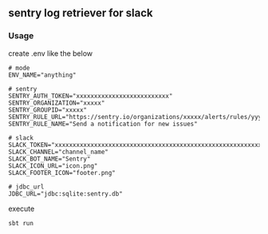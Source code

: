 ## sentry log retriever for slack

### Usage

create .env like the below
```
# mode
ENV_NAME="anything"

# sentry
SENTRY_AUTH_TOKEN="xxxxxxxxxxxxxxxxxxxxxxxxxx"
SENTRY_ORGANIZATION="xxxxx"
SENTRY_GROUPID="xxxxx"
SENTRY_RULE_URL="https://sentry.io/organizations/xxxxx/alerts/rules/yyyyy/nnnnn/"
SENTRY_RULE_NAME="Send a notification for new issues"

# slack
SLACK_TOKEN="xxxxxxxxxxxxxxxxxxxxxxxxxxxxxxxxxxxxxxxxxxxxxxxxxxxxxxxxxxxx"
SLACK_CHANNEL="channel_name"
SLACK_BOT_NAME="Sentry"
SLACK_ICON_URL="icon.png"
SLACK_FOOTER_ICON="footer.png"

# jdbc_url
JDBC_URL="jdbc:sqlite:sentry.db"
```

execute
```
sbt run
```
